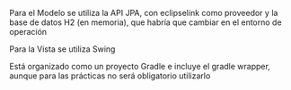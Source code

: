 Para el Modelo se utiliza la API JPA, con eclipselink como proveedor y la base de datos H2 (en memoria), que habría que cambiar en el entorno de operación

Para la Vista se utiliza Swing

Está organizado como un proyecto Gradle e incluye el gradle wrapper, aunque para las prácticas no será obligatorio utilizarlo